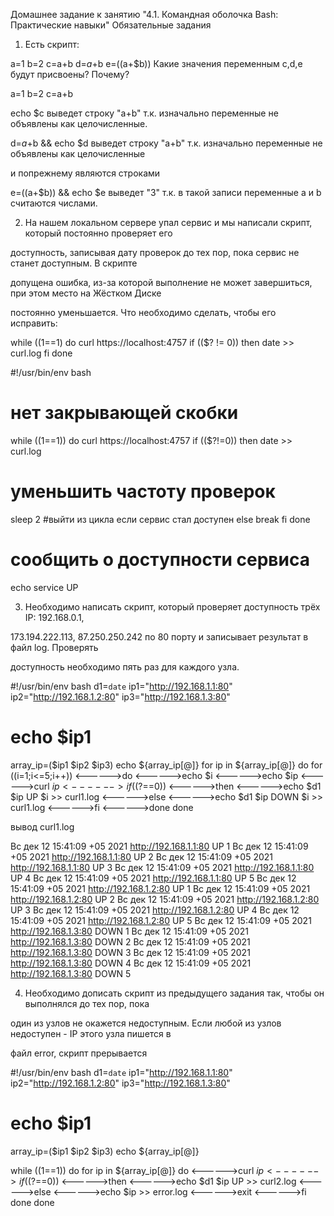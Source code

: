 Домашнее задание к занятию "4.1. Командная оболочка Bash: Практические навыки"
Обязательные задания

1. Есть скрипт:

a=1
b=2
c=a+b
d=$a+$b
e=$(($a+$b))
Какие значения переменным c,d,e будут присвоены?
Почему?

a=1
b=2
c=a+b 

echo $c выведет строку "a+b" т.к. изначально переменные не объявлены как целочисленные.

d=$a+$b && echo $d выведет строку "a+b" т.к. изначально переменные не объявлены как целочисленные 

и попрежнему являются строками


e=$(($a+$b)) && echo $e выведет "3" т.к. в такой записи переменные a и b считаются числами.




2. На нашем локальном сервере упал сервис и мы написали скрипт, который постоянно проверяет его 

доступность, записывая дату проверок до тех пор, пока сервис не станет доступным. В скрипте 

допущена ошибка, из-за которой выполнение не может завершиться, при этом место на Жёстком Диске 

постоянно уменьшается. Что необходимо сделать, чтобы его исправить:

while ((1==1)
do
curl https://localhost:4757
if (($? != 0))
then
date >> curl.log
fi
done


#!/usr/bin/env bash
# нет закрывающей скобки
while ((1==1)) 
do
curl https://localhost:4757
if (($?!=0))
then
date >> curl.log
# уменьшить частоту проверок
sleep 2
#выйти из цикла если сервис стал доступен
else break 
fi
done
# сообщить о доступности сервиса
echo service UP



3. Необходимо написать скрипт, который проверяет доступность трёх IP: 192.168.0.1, 

173.194.222.113, 87.250.250.242 по 80 порту и записывает результат в файл log. Проверять 

доступность необходимо пять раз для каждого узла.


#!/usr/bin/env bash
d1=`date`
ip1="http://192.168.1.1:80"
ip2="http://192.168.1.2:80"
ip3="http://192.168.1.3:80"
# echo $ip1
array_ip=($ip1 $ip2 $ip3)
echo ${array_ip[@]}
for ip in ${array_ip[@]}
do
    for ((i=1;i<=5;i++))
<------>do
<------>echo $i
<------>echo $ip
<------>curl $ip
<------>if (($?==0))
<------>then
<------>echo $d1 $ip UP $i >> curl1.log
<------>else
<------>echo $d1 $ip DOWN $i >> curl1.log
<------>fi
<------>done
done

вывод curl1.log

Вс дек 12 15:41:09 +05 2021 http://192.168.1.1:80 UP 1
Вс дек 12 15:41:09 +05 2021 http://192.168.1.1:80 UP 2
Вс дек 12 15:41:09 +05 2021 http://192.168.1.1:80 UP 3
Вс дек 12 15:41:09 +05 2021 http://192.168.1.1:80 UP 4
Вс дек 12 15:41:09 +05 2021 http://192.168.1.1:80 UP 5
Вс дек 12 15:41:09 +05 2021 http://192.168.1.2:80 UP 1
Вс дек 12 15:41:09 +05 2021 http://192.168.1.2:80 UP 2
Вс дек 12 15:41:09 +05 2021 http://192.168.1.2:80 UP 3
Вс дек 12 15:41:09 +05 2021 http://192.168.1.2:80 UP 4
Вс дек 12 15:41:09 +05 2021 http://192.168.1.2:80 UP 5
Вс дек 12 15:41:09 +05 2021 http://192.168.1.3:80 DOWN 1
Вс дек 12 15:41:09 +05 2021 http://192.168.1.3:80 DOWN 2
Вс дек 12 15:41:09 +05 2021 http://192.168.1.3:80 DOWN 3
Вс дек 12 15:41:09 +05 2021 http://192.168.1.3:80 DOWN 4
Вс дек 12 15:41:09 +05 2021 http://192.168.1.3:80 DOWN 5





4. Необходимо дописать скрипт из предыдущего задания так, чтобы он выполнялся до тех пор, пока 

один из узлов не окажется недоступным. Если любой из узлов недоступен - IP этого узла пишется в 

файл error, скрипт прерывается


#!/usr/bin/env bash
d1=`date`
ip1="http://192.168.1.1:80"
ip2="http://192.168.1.2:80"
ip3="http://192.168.1.3:80"
# echo $ip1
array_ip=($ip1 $ip2 $ip3)
echo ${array_ip[@]}

while ((1==1))
do
    for ip in ${array_ip[@]}
    do
<------>curl $ip
<------>if (($?==0))
<------>then
<------>echo $d1 $ip UP >> curl2.log
<------>else
<------>echo $ip >> error.log
<------>exit
<------>fi
    done
done






